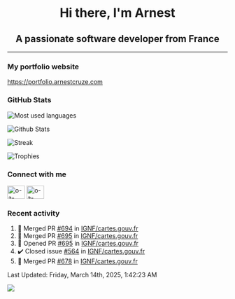 <h1 align="center">Hi there, I'm Arnest</h1>
<h2 align="center">A passionate software developer from France</h2>

---

### My portfolio website

https://portfolio.arnestcruze.com

### GitHub Stats

![Most used languages](https://github-readme-stats.vercel.app/api/top-langs/?username=ocruze&langs_count=10&layout=compact&hide=tsql)

![Github Stats](https://github-readme-stats.vercel.app/api?username=ocruze&count_private=true&show_icons=true&title_color=fff&text_color=fff&bg_color=30,36d1dc,904e95)

![Streak](https://github-readme-streak-stats.herokuapp.com/?user=ocruze&)

![Trophies](https://github-profile-trophy.vercel.app/?username=ocruze)

### Connect with me

<p align="left">
  <a href="mailto:o.cruze@live.com" target="blank"><img align="center" src="https://upload.wikimedia.org/wikipedia/commons/d/df/Microsoft_Office_Outlook_%282018%E2%80%93present%29.svg" alt="o-a-cruze" height="30" width="40" /></a>
  <a href="https://linkedin.com/in/o-a-cruze" target="blank"><img align="center" src="https://raw.githubusercontent.com/rahuldkjain/github-profile-readme-generator/master/src/images/icons/Social/linked-in-alt.svg" alt="o-a-cruze" height="30" width="40" /></a>
</p>

### Recent activity

<!--RECENT_ACTIVITY:start-->
1. 🎉 Merged PR [#694](https://github.com/IGNF/cartes.gouv.fr/pull/694) in [IGNF/cartes.gouv.fr](https://github.com/IGNF/cartes.gouv.fr)
2. 🎉 Merged PR [#695](https://github.com/IGNF/cartes.gouv.fr/pull/695) in [IGNF/cartes.gouv.fr](https://github.com/IGNF/cartes.gouv.fr)
3. 💪 Opened PR [#695](https://github.com/IGNF/cartes.gouv.fr/pull/695) in [IGNF/cartes.gouv.fr](https://github.com/IGNF/cartes.gouv.fr)
4. ✔️ Closed issue [#564](https://github.com/IGNF/cartes.gouv.fr/issues/564) in [IGNF/cartes.gouv.fr](https://github.com/IGNF/cartes.gouv.fr)
5. 🎉 Merged PR [#678](https://github.com/IGNF/cartes.gouv.fr/pull/678) in [IGNF/cartes.gouv.fr](https://github.com/IGNF/cartes.gouv.fr)
<!--RECENT_ACTIVITY:end-->

<!--RECENT_ACTIVITY:last_update-->
Last Updated: Friday, March 14th, 2025, 1:42:23 AM
<!--RECENT_ACTIVITY:last_update_end-->

[![](https://visitcount.itsvg.in/api?id=ocruze&label=Profile%20Views&pretty=false)](https://visitcount.itsvg.in)
